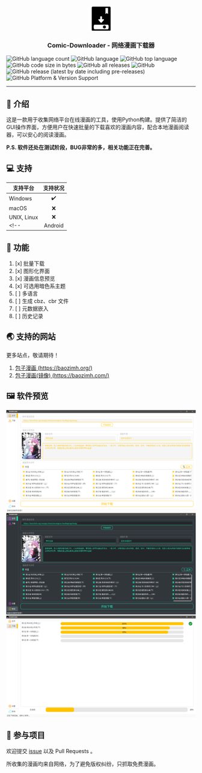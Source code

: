 <p align="center">
  <a href="https://github.com/zhy201810576/Comic-Downloader" rel="noopener noreferrer">
 <img src="./docs/logo_openbg_sq_64x64.png" alt="Project logo"></a>
</p>

<h3 align="center">Comic-Downloader - 网络漫画下载器</h3>

<div>

![GitHub language count](https://img.shields.io/github/languages/count/zhy201810576/Comic-Downloader)
![GitHub language](https://img.shields.io/badge/language-Python-lightgrey)
![GitHub top language](https://img.shields.io/github/languages/top/zhy201810576/Comic-Downloader)
![GitHub code size in bytes](https://img.shields.io/github/languages/code-size/zhy201810576/Comic-Downloader)
![GitHub all releases](https://img.shields.io/github/downloads/zhy201810576/Comic-Downloader/total)
![GitHub](https://img.shields.io/github/license/zhy201810576/Comic-Downloader)
![GitHub release (latest by date including pre-releases)](https://img.shields.io/github/v/release/zhy201810576/Comic-Downloader?include_prereleases)
![GitHub Platform & Version Support](https://img.shields.io/badge/platform-Windows64-lightgrey)

</div>

---


## 📢 介绍

这是一款用于收集网络平台在线漫画的工具，使用Python构建。提供了简洁的GUI操作界面，方便用户在快速批量的下载喜欢的漫画内容，配合本地漫画阅读器，可以安心的阅读漫画。

**P.S. 软件还处在测试阶段，BUG非常的多，相关功能正在完善。**


## 💻 支持
| 支持平台 | 支持状况 |
|---|:---:|
| Windows | ✔️ |
| macOS | ❌ |
| UNIX, Linux | ❌ |
<!-- | Android | ❌ | -->


## 🎉 功能

1. [x] 批量下载
1. [x] 图形化界面
1. [x] 漫画信息预览
1. [x] 可选用暗色系主题
1. [ ] 多语言
1. [ ] 生成 cbz、cbr 文件
1. [ ] 元数据嵌入
1. [ ] 历史记录 


## 🌏 支持的网站

更多站点，敬请期待！

1. [包子漫画 (https://baozimh.org/)](https://baozimh.com)
1. [包子漫画(镜像) (https://baozimh.com/)](https://baozimh.com)


## 🖼 软件预览

![主页](./docs/img-01.png)
![主题](./docs/img-02.png)
![下载](./docs/img-03.png)


## 🤝 参与项目

欢迎提交 [issue](https://github.com/zhy201810576/Comic-Downloader/issues) 以及 Pull Requests 。

所收集的漫画均来自网络，为了避免版权纠纷，只抓取免费漫画。
